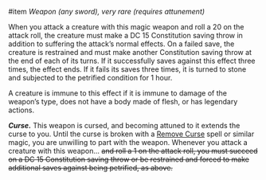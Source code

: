 #item
_Weapon (any sword), very rare (requires attunement)_

When you attack a creature with this magic weapon and roll a 20 on the attack roll, the creature must make a DC 15 Constitution saving throw in addition to suffering the attack’s normal effects. On a failed save, the creature is restrained and must make another Constitution saving throw at the end of each of its turns. If it successfully saves against this effect three times, the effect ends. If it fails its saves three times, it is turned to stone and subjected to the petrified condition for 1 hour.

A creature is immune to this effect if it is immune to damage of the weapon’s type, does not have a body made of flesh, or has legendary actions.

**_Curse._** This weapon is cursed, and becoming attuned to it extends the curse to you. Until the curse is broken with a [Remove Curse](http://dnd5e.wikidot.com/spell:remove-curse) spell or similar magic, you are unwilling to part with the weapon. Whenever you attack a creature with this weapon... ~~and roll a 1 on the attack roll, you must succeed on a DC 15 Constitution saving throw or be restrained and forced to make additional saves against being petrified, as above.~~